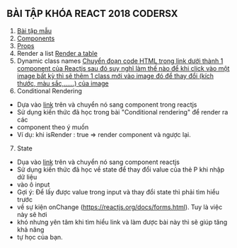 ## BÀI TẬP KHÓA REACT 2018 CODERSX
1. [Bài tập mẫu](https://codesandbox.io/s/exercise-props-reactjs-hi65i)
2. [Components](https://www.figma.com/file/M2Lh7XaEKWnds9SeEuJ1l0/B%C3%A0i-t%E1%BA%ADp-CSS-cho-entry-test?node-id=50%3A0)
3. [Props](https://www.figma.com/file/M2Lh7XaEKWnds9SeEuJ1l0/B%C3%A0i-t%E1%BA%ADp-CSS-cho-entry-test?node-id=0%3A1)
4. Render a list
[Render a table](https://jsfiddle.net/justincorize/28zb9khj/1/)
5. Dynamic class names
[Chuyển đoạn code HTML trong link dưới thành 1 component của Reactjs sau đó suy nghĩ làm thế nào để khi click vào một image bất kỳ thì sẽ thêm 1 class mới vào image đó để thay đổi (kích thước, màu sắc,......) của image](https://jsfiddle.net/v03c6rxd/2/)
6. Conditional Rendering
* Dựa vào [link](https://jsfiddle.net/justincorize/x4g10cbu/8/) trên và chuyển nó sang component trong reactjs
* Sử dụng kiến thức đã học trong bài "Conditional rendering" để render ra các
* component theo ý muốn
* Ví dụ: khi isRender : true => render component và ngược lại.
7. State
* Dụa vào [link](https://jsfiddle.net/justincorize/b52tmor6/46/) trên và chuyển nó sang component reactjs
* Sử dụng kiến thức đã học về state để thay đổi value của thẻ P khi nhập dữ liệu
* vào ô input
* Gợi ý: Để lấy được value trong input và thay đổi state thì phải tìm hiểu trước
* về sự kiện onChange (https://reactjs.org/docs/forms.html). Tuy là việc này sẽ hơi
* khó nhưng yên tâm khi tìm hiểu link và làm được bài này thì sẽ giúp tăng khả năng
* tự học của bạn.
